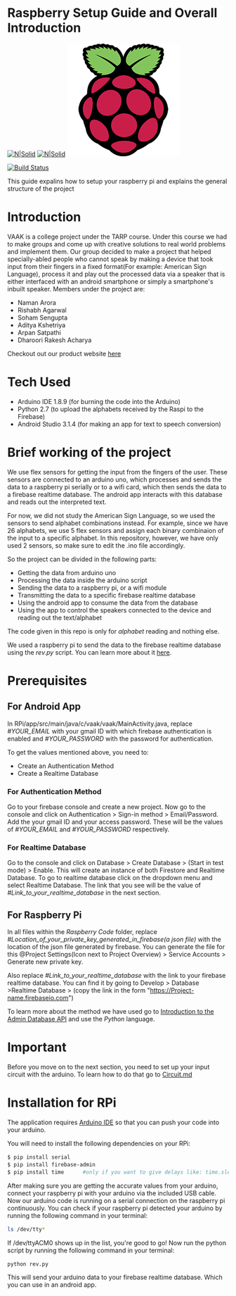 # Raspberry Setup Guide and Overall Introduction
[![N|Solid](https://i.ebayimg.com/images/g/pT0AAOSwX~dWmbz4/s-l300.jpg)](https://www.arduino.cc/)
[![N|Solid](https://s3.amazonaws.com/ionic-marketplace/ionic-2-firebase-auth-starter/icon.png)](https://firebase.google.com/)
[![N|Solid](https://raw.githubusercontent.com/iiiypuk/rpi-icon/master/256.png)](https://www.raspberrypi.org/)

[![Build Status](https://travis-ci.org/joemccann/dillinger.svg?branch=master)](https://travis-ci.org/joemccann/dillinger)

This guide expalins how to setup your raspberry pi and explains the general structure of the project

# Introduction
VAAK is a college project under the TARP course. Under this course we had to make groups and come up with creative solutions to real world problems and implement them. Our group decided to make a project that helped specially-abled people who cannot speak by making a device that took input from their fingers in a fixed format(For example: American Sign Language), process it and play out the processed data via a speaker that is either interfaced with an android smartphone or simply a smartphone's inbuilt speaker. Members under the project are:

  - Naman Arora
  - Rishabh Agarwal
  - Soham Sengupta
  - Aditya Kshetriya
  - Arpan Satpathi
  - Dharoori Rakesh Acharya
  
  Checkout out our product website [here](https://arpan2798.github.io/Product_Showcase/index.html#home)
  
# Tech Used
- Arduino IDE 1.8.9 (for burning the code into the Arduino)
- Python 2.7 (to upload the alphabets received by the Raspi to the Firebase)
- Android Studio 3.1.4 (for making an app for text to speech conversion)
  
# Brief working of the project

We use flex sensors for getting the input from the fingers of the user. These sensors are connected to an arduino uno, which processes and sends the data to a raspberry pi serially or to a wifi card, which then sends the data to a firebase realtime database. The android app interacts with this database and reads out the interpreted text.

For now, we did not study the American Sign Language, so we used the sensors to send alphabet combinations instead.
For example, since we have 26 alphabets, we use 5 flex sensors and assign each binary combinaion of the input to a specific alphabet.
In this repository, however, we have only used 2 sensors, so make sure to edit the .ino file accordingly.


So the project can be divided in the following parts:
  - Getting the data from arduino uno
  - Processing the data inside the arduino script
  - Sending the data to a raspberry pi, or a wifi module
  - Transmitting the data to a specific firebase realtime database
  - Using the android app to consume the data from the database
  - Using the app to control the speakers connected to the device and reading out the text/alphabet

The code given in this repo is only for *alphabet* reading and nothing else.

We used a raspberry pi to send the data to the firebase realtime database using the *rev.py* script. You can learn more about it [here](https://www.instructables.com/id/Raspberry-Pi-Arduino-Serial-Communication/).

# Prerequisites
## For Android App
In RPi/app/src/main/java/c/vaak/vaak/MainActivity.java, replace *#YOUR_EMAIL* with your gmail ID with which firebase authentication is enabled and *#YOUR_PASSWORD* with the password for authentication.

To get the values mentioned above, you need to:
- Create an Authentication Method
- Create a Realtime Database

### For Authentication Method
Go to your firebase console and create a new project. Now go to the console and click on Authentication > Sign-in method > Email/Password. Add the your gmail ID and your access password. These will be the values of  *#YOUR_EMAIL* and *#YOUR_PASSWORD* respectively.

### For Realtime Database
Go to the console and click on Database > Create Database > (Start in test mode) > Enable. This will create an instance of both Firestore and Realtime Database. To go to realtime database click on the dropdown menu and select Realtime Database. The link that you see will be the value of *#Link_to_your_realtime_database* in the next section.

## For Raspberry Pi
In all files within the *Raspberry Code* folder, replace *#Location_of_your_private_key_generated_in_firebase(a json file)* with the location of the json file generated by firebase. You can generate the file for this @Project Settings(Icon next to Project Overview) > Service Accounts > Generate new private key.

Also replace *#Link_to_your_realtime_database* with the link to your firebase realtime database. You can find it by going to Develop > Database >Realtime Database > (copy the link in the form "https://Project-name.firebaseio.com")

To learn more about the method we have used go to [Introduction to the Admin Database API](https://firebase.google.com/docs/database/admin/start) and use the *Python* language.
# Important
Before you move on to the next section, you need to set up your input circuit with the arduino. To learn how to do that go to [Circuit.md](https://github.com/Naman1997/VAAK-firebase-arduino-python_serial_comunication-/blob/master/Circuit.md)

# Installation for RPi

The application requires [Arduino IDE](https://www.microsoft.com/en-in/p/arduino-ide/9nblggh4rsd8?ocid=badge&rtc=1&activetab=pivot%3Aoverviewtab) so that you can push your code into your arduino.

You will need to install the following dependencies on your RPi:


```sh
$ pip install serial
$ pip install firebase-admin
$ pip install time      #only if you want to give delays like: time.sleep(3)
```

After making sure you are getting the accurate values from your arduino, connect your raspberry pi with your arduino via the included USB cable.
Now our arduino code is running on a serial connection on the raspberry pi continuously. You can check if your raspberry pi detected your arduino by running the following command in your terminal:

```sh
ls /dev/tty*
```
If /dev/ttyACM0 shows up in the list, you're good to go!
Now run the python script by running the following command in your terminal:
```sh
python rev.py
```
This will send your arduino data to your firebase realtime database. Which you can use in an android app.
